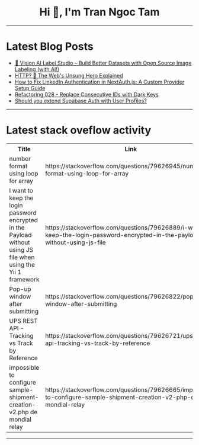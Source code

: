 <h1 align="center">Hi 👋, I'm Tran Ngoc Tam</h1>

---

# Latest Blog Posts 
<!-- BLOG-POST-LIST:START -->
- [🧠 Vision AI Label Studio – Build Better Datasets with Open Source Image Labeling &lpar;with AI!&rpar;](https://dev.to/vicheanath/vision-ai-label-studio-build-better-datasets-with-open-source-image-labeling-with-ai-3jgp)
- [HTTP? 🤔 The Web&#39;s Unsung Hero Explained](https://dev.to/mirchez/http-the-webs-unsung-hero-explained-2afl)
- [How to Fix LinkedIn Authentication in NextAuth.js: A Custom Provider Setup Guide](https://dev.to/shubham_bhilare_3611/how-to-fix-linkedin-authentication-in-nextauthjs-a-custom-provider-setup-guide-5g8f)
- [Refactoring 028 - Replace Consecutive IDs with Dark Keys](https://dev.to/mcsee/refactoring-028-replace-consecutive-ids-with-dark-keys-39om)
- [Should you extend Supabase Auth with User Profiles?](https://dev.to/jais_mukesh/should-you-extend-supabase-auth-with-user-profiles-2hon)
<!-- BLOG-POST-LIST:END -->

---

# Latest stack oveflow activity
<table>
  <tr><th>Title</th><th>Link</th></tr>
  <!-- STACKOVERFLOW:START --><tr><td>number format using loop for array</td><td>https://stackoverflow.com/questions/79626945/number-format-using-loop-for-array</td></tr><tr><td>I want to keep the login password encrypted in the Payload without using JS file when using the Yii 1 framework</td><td>https://stackoverflow.com/questions/79626889/i-want-to-keep-the-login-password-encrypted-in-the-payload-without-using-js-file</td></tr><tr><td>Pop-up window after submitting</td><td>https://stackoverflow.com/questions/79626822/pop-up-window-after-submitting</td></tr><tr><td>UPS REST API - Tracking vs Track by Reference</td><td>https://stackoverflow.com/questions/79626721/ups-rest-api-tracking-vs-track-by-reference</td></tr><tr><td>impossible to configure sample-shipment-creation-v2.php de mondial relay</td><td>https://stackoverflow.com/questions/79626665/impossible-to-configure-sample-shipment-creation-v2-php-de-mondial-relay</td></tr><!-- STACKOVERFLOW:END -->
</table>

---


